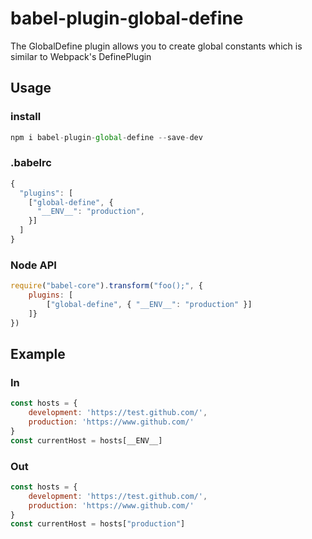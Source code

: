 # babel-plugin-global-define
The GlobalDefine plugin allows you to create global constants which is similar to Webpack's DefinePlugin

## Usage

### install
``` javascript
npm i babel-plugin-global-define --save-dev
``` 
### .babelrc
``` javascript
{
  "plugins": [
    ["global-define", {
      "__ENV__": "production",
    }]
  ]
}
```
### Node API
``` javascript
require("babel-core").transform("foo();", {
    plugins: [
        ["global-define", { "__ENV__": "production" }]
    ]}
})
```

## Example

### In
```javascript
const hosts = {
    development: 'https://test.github.com/',
    production: 'https://www.github.com/'
}
const currentHost = hosts[__ENV__]
````
### Out
```javascript
const hosts = {
    development: 'https://test.github.com/',
    production: 'https://www.github.com/'
}
const currentHost = hosts["production"]
````
